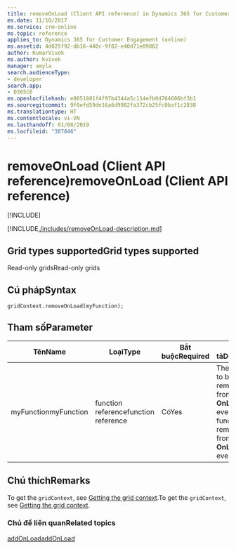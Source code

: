 ```yaml
---
title: removeOnLoad (Client API reference) in Dynamics 365 for Customer Engagement| MicrosoftDocs
ms.date: 11/10/2017
ms.service: crm-online
ms.topic: reference
applies_to: Dynamics 365 for Customer Engagement (online)
ms.assetid: 4d025f92-db16-440c-9f82-e40d71e09862
author: KumarVivek
ms.author: kvivek
manager: amyla
search.audienceType:
- developer
search.app:
- D365CE
ms.openlocfilehash: e0051881f4f97b4344a5c114efb0d764606bf3b1
ms.sourcegitcommit: 9f0efd59de16a6d9902fa372cb25fc0baf1c2838
ms.translationtype: HT
ms.contentlocale: vi-VN
ms.lasthandoff: 01/08/2019
ms.locfileid: "387846"
---
```

# <a name="removeonload-client-api-reference"></a><span data-ttu-id="26a9b-102">removeOnLoad (Client API reference)</span><span class="sxs-lookup"><span data-stu-id="26a9b-102">removeOnLoad (Client API reference)</span></span>

[!INCLUDE[](../../../../../includes/cc_applies_to_update_9_0_0.md)]

[!INCLUDE[./includes/removeOnLoad-description.md](./includes/removeOnLoad-description.md)]

## <a name="grid-types-supported"></a><span data-ttu-id="26a9b-103">Grid types supported</span><span class="sxs-lookup"><span data-stu-id="26a9b-103">Grid types supported</span></span>

<span data-ttu-id="26a9b-104">Read-only grids</span><span class="sxs-lookup"><span data-stu-id="26a9b-104">Read-only grids</span></span>

## <a name="syntax"></a><span data-ttu-id="26a9b-105">Cú pháp</span><span class="sxs-lookup"><span data-stu-id="26a9b-105">Syntax</span></span>

`gridContext.removeOnLoad(myFunction);`

## <a name="parameter"></a><span data-ttu-id="26a9b-106">Tham số</span><span class="sxs-lookup"><span data-stu-id="26a9b-106">Parameter</span></span>

|<span data-ttu-id="26a9b-107">Tên</span><span class="sxs-lookup"><span data-stu-id="26a9b-107">Name</span></span>|<span data-ttu-id="26a9b-108">Loại</span><span class="sxs-lookup"><span data-stu-id="26a9b-108">Type</span></span>|<span data-ttu-id="26a9b-109">Bắt buộc</span><span class="sxs-lookup"><span data-stu-id="26a9b-109">Required</span></span>|<span data-ttu-id="26a9b-110">Mô tả</span><span class="sxs-lookup"><span data-stu-id="26a9b-110">Description</span></span>|
|--|--|--|--|
|<span data-ttu-id="26a9b-111">myFunction</span><span class="sxs-lookup"><span data-stu-id="26a9b-111">myFunction</span></span>|<span data-ttu-id="26a9b-112">function reference</span><span class="sxs-lookup"><span data-stu-id="26a9b-112">function reference</span></span>|<span data-ttu-id="26a9b-113">Có</span><span class="sxs-lookup"><span data-stu-id="26a9b-113">Yes</span></span>|<span data-ttu-id="26a9b-114">The function to be removed from the **OnLoad** event.</span><span class="sxs-lookup"><span data-stu-id="26a9b-114">The function to be removed from the **OnLoad** event.</span></span>

## <a name="remarks"></a><span data-ttu-id="26a9b-115">Chú thích</span><span class="sxs-lookup"><span data-stu-id="26a9b-115">Remarks</span></span>

<span data-ttu-id="26a9b-116">To get the `gridContext`, see [Getting the grid context](../../grids.md#bkmk_gridcontext).</span><span class="sxs-lookup"><span data-stu-id="26a9b-116">To get the `gridContext`, see [Getting the grid context](../../grids.md#bkmk_gridcontext).</span></span>

### <a name="related-topics"></a><span data-ttu-id="26a9b-117">Chủ đề liên quan</span><span class="sxs-lookup"><span data-stu-id="26a9b-117">Related topics</span></span>

[<span data-ttu-id="26a9b-118">addOnLoad</span><span class="sxs-lookup"><span data-stu-id="26a9b-118">addOnLoad</span></span>](addOnLoad.md) 


